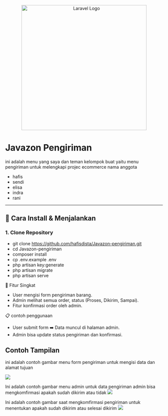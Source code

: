 <p align="center"><a href="https://laravel.com" target="_blank"><img src="https://raw.githubusercontent.com/laravel/art/master/logo-lockup/5%20SVG/2%20CMYK/1%20Full%20Color/laravel-logolockup-cmyk-red.svg" width="400" alt="Laravel Logo"></a></p>

<p align="center">

</p>

# Javazon Pengiriman

 ini adalah menu yang saya dan teman kelompok buat yaitu menu pengiriman untuk melengkapi projec ecommerce 
nama anggota 
 - hafis 
 - sendi
 - elisa
 - indra
 - rani 
---

## 🚀 Cara Install & Menjalankan

### 1. Clone Repository
- git clone https://github.com/hafisdista/Javazon-pengiriman.git
- cd Javazon-pengiriman
- composer install
- cp .env.example .env
- php artisan key:generate
- php artisan migrate
- php artisan serve

💬 Fitur Singkat
- User mengisi form pengiriman barang.
- Admin melihat semua order, status (Proses, Dikirim, Sampai).
- Fitur konfirmasi order oleh admin.

📋 contoh penggunaan 
- User submit form ➡️ Data muncul di halaman admin.
- Admin bisa update status pengiriman dan konfirmasi.
## Contoh Tampilan

ini  adalah contoh gambar menu form  pengiriman untuk mengisi data dan alamat tujuan 

<img src="https://cdn.discordapp.com/attachments/933317597104054323/1395308538355777577/Screenshot_2025-07-17_143415.png?ex=6879f9d7&is=6878a857&hm=19d4f38138b7d27a6d01e03974195302da77a50e2ba0ff42b02a0819980a673e&">

Ini adalah contoh gambar menu admin untuk data pengiriman admin bisa mengkomfirmasi apakah sudah dikirim atau tidak 
<img src="https://cdn.discordapp.com/attachments/933317597104054323/1395308538011717703/Screenshot_2025-07-17_143456.png?ex=6879f9d7&is=6878a857&hm=0bd583b11373d6f5228edd68f88f38963c1144fa1b5a091f628d778d37579394&">

Ini adalah contoh gambar saat mengkomfirmasi pengiriman untuk menentukan apakah sudah dikirim atau selesai dikirim 
<img src="https://cdn.discordapp.com/attachments/933317597104054323/1395392674462437386/image.png?ex=687a4832&is=6878f6b2&hm=40ccc1f97efbac311210139d45587ec140f312391ed56210caa84dd737ea62ec&">






